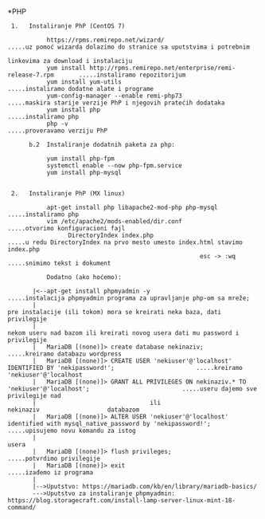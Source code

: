 *PHP 
 
 
     1.   Instaliranje PhP (CentOS 7)
             
               https://rpms.remirepo.net/wizard/                                        .....uz pomoć wizarda dolazimo do stranice sa uputstvima i potrebnim 
                                                                                             linkovima za download i instalaciju
               yum install http://rpms.remirepo.net/enterprise/remi-release-7.rpm       .....instaliramo repozitorijum
               yum install yum-utils                                                    .....instaliramo dodatne alate i programe
               yum-config-manager --enable remi-php73                                   .....maskira starije verzije PhP i njegovih pratećih dodataka  
               yum install php                                                          .....instaliramo php
               php -v                                                                   .....proveravamo verziju PhP
               
          b.2  Instaliranje dodatnih paketa za php:
          
               yum install php-fpm
               systemctl enable --now php-fpm.service
               yum install php-mysql
 
  
     2.   Instaliranje PhP (MX linux)
     
               apt-get install php libapache2-mod-php php-mysql                        .....instaliramo php               
               vim /etc/apache2/mods-enabled/dir.conf                                  .....otvorimo konfiguracioni fajl                              
                     DirectoryIndex index.php                                          .....u redu DirectoryIndex na prvo mesto umesto index.html stavimo index.php
                                                          esc -> :wq                        .....snimimo tekst i dokument
                                                          
               Dodatno (ako hoćemo):
               
           |<--apt-get install phpmyadmin -y                                    .....instalacija phpmyadmin programa za upravljanje php-om sa mreže;
           |                                                                         pre instalacije (ili tokom) mora se kreirati neka baza, dati privilegije 
           |                                                                         nekom useru nad bazom ili kreirati novog usera dati mu password i privilegije 
           |   MariaDB [(none)]> create database nekinaziv;                                                              .....kreiramo databazu wordpress                                           
	       |   MariaDB [(none)]> CREATE USER 'nekiuser'@'localhost' IDENTIFIED BY 'nekipassword!';                       .....kreiramo 'nekiuser'@'localhost
           |   MariaDB [(none)]> GRANT ALL PRIVILEGES ON nekinaziv.* TO 'nekiuser'@'localhost';                          .....useru dajemo sve privilegije nad  
           |                                ili                                                   nekinaziv                   databazom
           |   MariaDB [(none)]> ALTER USER 'nekiuser'@'localhost' identified with mysql_native_password by 'nekipassword!';   .....upisujemo novu komandu za istog 
           |                                                                                                                        usera
           |   MariaDB [(none)]> flush privileges;                                                                             .....potvrdimo privilegije
           |   MariaDB [(none)]> exit                                                                                          .....izađemo iz programa
           |                                                                                    
           |-->Uputstvo: https://mariadb.com/kb/en/library/mariadb-basics/                                                                             
           --->Uputstvo za instaliranje phpmyadmin: https://blog.storagecraft.com/install-lamp-server-linux-mint-18-command/
   